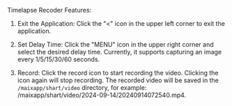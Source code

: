 Timelapse Recoder
Features:

1. Exit the Application: Click the "<" icon in the upper left corner to exit the application.

2. Set Delay Time: Click the "MENU" icon in the upper right corner and select the desired delay time. Currently, it supports capturing an image every 1/5/15/30/60 seconds.

3. Record: Click the record icon to start recording the video. Clicking the icon again will stop recording. The recorded video will be saved in the `/maixapp/shart/video` directory, for example: /maixapp/shart/video/2024-09-14/20240914072540.mp4.